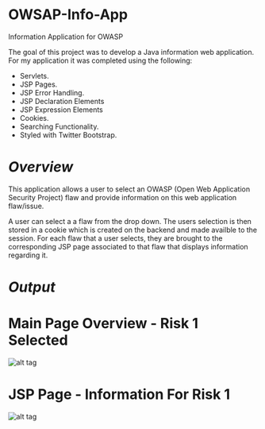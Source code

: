 # OWSAP-Info-App
Information Application for OWASP

The goal of this project was to develop a Java information web application. For my application it was completed using the following:
 * Servlets.
 * JSP Pages.
 * JSP Error Handling.
 * JSP Declaration Elements
 * JSP Expression Elements
 * Cookies.
 * Searching Functionality.
 * Styled with Twitter Bootstrap.


 *Overview*
 ==
 This application allows a user to select an OWASP (Open Web Application Security Project) flaw and provide information on this web application flaw/issue.
 
 A user can select a a flaw from the drop down. The users selection is then stored in a cookie which is created on the backend and made availble to the session.
 For each flaw that a user selects, they are brought to the corresponding JSP page associated to that flaw that displays information regarding it.
 
 *Output*
 ===
 
 **Main Page Overview - Risk 1 Selected**
 =
 ![alt tag](http://i.imgur.com/bCrKNmH.jpg)
 
**JSP Page - Information For Risk 1**
=
![alt tag](http://i.imgur.com/2bANsu8.jpg)
 
 
